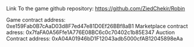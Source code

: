 Link To the game github repository: https://github.com/ZiedChekir/Robin

Game contract address: 0xe159Fab0B7cAaD03d8F7ed47e81D0Ef26BBf8aB1
Marketplace contract  adress: 0x7faFA0A56Ffe1A776E08BC6c0c70402c1b85E347
Auction Contract address: 0xA04A01946bD1F12043adb5000cfAB12045898eAa


